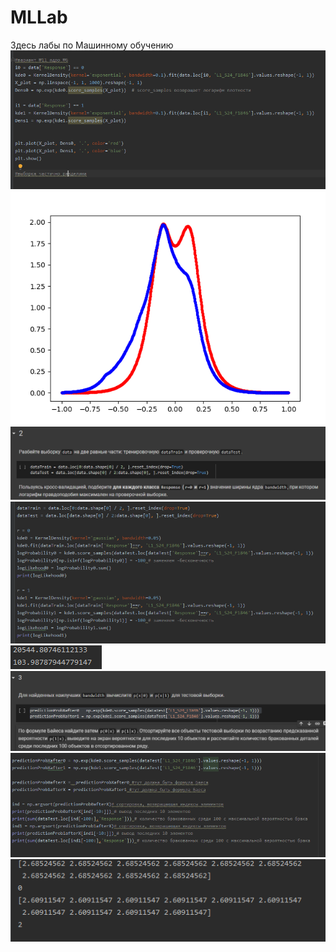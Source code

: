 # MLLab
Здесь лабы по Машинному обучению 
![](https://github.com/dwragon/MLLab/blob/master/lab4/s01.png)
![](https://github.com/dwragon/MLLab/blob/master/lab4/s22.png)
![](https://github.com/dwragon/MLLab/blob/master/lab4/s33.png)
![](https://github.com/dwragon/MLLab/blob/master/lab4/s44.png)
![](https://github.com/dwragon/MLLab/blob/master/lab4/s55.png)
![](https://github.com/dwragon/MLLab/blob/master/lab4/s66.png)
![](https://github.com/dwragon/MLLab/blob/master/lab4/s77.png)
![](https://github.com/dwragon/MLLab/blob/master/lab4/s88.png)
